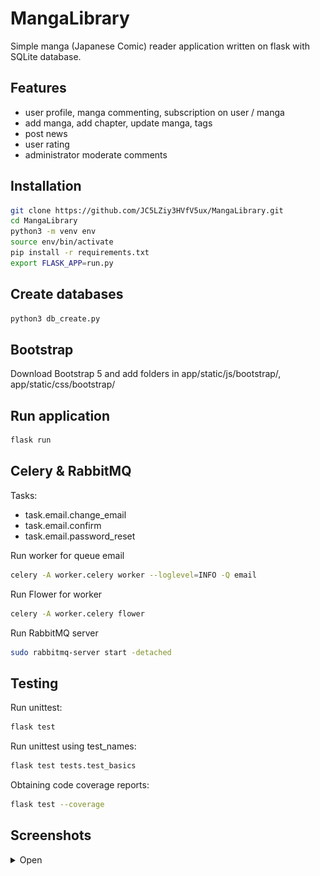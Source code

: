 # MangaLibrary

Simple manga (Japanese Comic) reader application written on flask with SQLite database.

## Features

- user profile, manga commenting, subscription on user / manga
- add manga, add chapter, update manga, tags
- post news
- user rating
- administrator moderate comments

## Installation

```bash
git clone https://github.com/JC5LZiy3HVfV5ux/MangaLibrary.git
cd MangaLibrary
python3 -m venv env
source env/bin/activate
pip install -r requirements.txt
export FLASK_APP=run.py
```

## Create databases

```bash
python3 db_create.py
```

## Bootstrap

Download Bootstrap 5 and add folders in app/static/js/bootstrap/, app/static/css/bootstrap/

## Run application 

```bash
flask run
```

## Celery & RabbitMQ

Tasks:
  * task.email.change_email
  * task.email.confirm
  * task.email.password_reset

Run worker for queue email 
```bash
celery -A worker.celery worker --loglevel=INFO -Q email
```

Run Flower for worker
```bash
celery -A worker.celery flower
```

Run RabbitMQ server
```bash
sudo rabbitmq-server start -detached
```

## Testing

Run unittest:

```bash
flask test
```

Run unittest using test_names:

```bash
flask test tests.test_basics   
```

Obtaining code coverage reports:

```bash
flask test --coverage
```

## Screenshots
<details><summary>Open</summary>
Index page:

![index page](assets/2.png)

User profile:

![user profile](assets/1.png)

Manga page:

![manga page](assets/3.png)

Chapter page:

![chapter page](assets/4.png)

</details>
